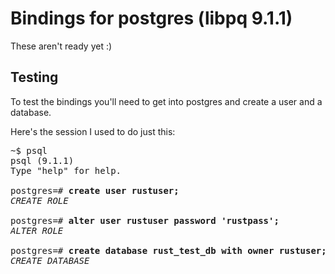 Bindings for postgres (libpq 9.1.1)
=============
These aren't ready yet :)


Testing
-------

To test the bindings you'll need to get into postgres
and create a user and a database.  

Here's the session I used to do just this:

<pre>
~$ psql
psql (9.1.1)
Type "help" for help.

postgres=# <b>create user rustuser;</b>
<i>CREATE ROLE</i>

postgres=# <b>alter user rustuser password 'rustpass';</b>
<i>ALTER ROLE</i>

postgres=# <b>create database rust_test_db with owner rustuser;</b>
<i>CREATE DATABASE</i>

</pre>